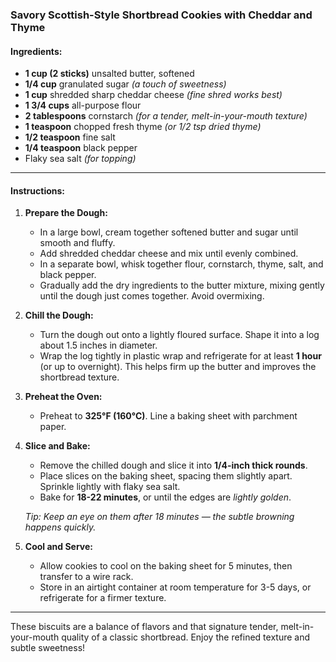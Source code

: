 ### **Savory Scottish-Style Shortbread Cookies with Cheddar and Thyme**

#### **Ingredients:**
- **1 cup (2 sticks)** unsalted butter, softened
- **1/4 cup** granulated sugar *(a touch of sweetness)*
- **1 cup** shredded sharp cheddar cheese *(fine shred works best)*
- **1 3/4 cups** all-purpose flour
- **2 tablespoons** cornstarch *(for a tender, melt-in-your-mouth texture)*
- **1 teaspoon** chopped fresh thyme *(or 1/2 tsp dried thyme)*
- **1/2 teaspoon** fine salt
- **1/4 teaspoon** black pepper
- Flaky sea salt *(for topping)*

---

#### **Instructions:**
1. **Prepare the Dough:**
    - In a large bowl, cream together softened butter and sugar until smooth and fluffy.
    - Add shredded cheddar cheese and mix until evenly combined.
    - In a separate bowl, whisk together flour, cornstarch, thyme, salt, and black pepper.
    - Gradually add the dry ingredients to the butter mixture, mixing gently until the dough just comes together. Avoid overmixing.

2. **Chill the Dough:**
    - Turn the dough out onto a lightly floured surface. Shape it into a log about 1.5 inches in diameter.
    - Wrap the log tightly in plastic wrap and refrigerate for at least **1 hour** (or up to overnight). This helps firm up the butter and improves the shortbread texture.

3. **Preheat the Oven:**
    - Preheat to **325°F (160°C)**. Line a baking sheet with parchment paper.

4. **Slice and Bake:**
    - Remove the chilled dough and slice it into **1/4-inch thick rounds**.
    - Place slices on the baking sheet, spacing them slightly apart. Sprinkle lightly with flaky sea salt.
    - Bake for **18-22 minutes**, or until the edges are *lightly golden*.

   *Tip: Keep an eye on them after 18 minutes — the subtle browning happens quickly.*

5. **Cool and Serve:**
    - Allow cookies to cool on the baking sheet for 5 minutes, then transfer to a wire rack.
    - Store in an airtight container at room temperature for 3-5 days, or refrigerate for a firmer texture.
---
These biscuits are a balance of flavors and that signature tender, melt-in-your-mouth quality of a classic shortbread. Enjoy the refined texture and subtle sweetness!